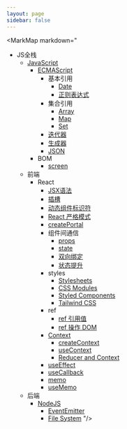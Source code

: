 ```yaml
---
layout: page
sidebar: false
---
```


<script setup>
import MarkMap from './MarkMap.vue';
</script>

<MarkMap markdown="
- JS全栈
  - [JavaScript](javascript/index)
      - [ECMAScript](javascript/ecma-script/index)
        - 基本引用
          - [Date](javascript/ecma-script/basic-reference/date)
          - [正则表达式](javascript/ecma-script/basic-reference/reg-exp)
        - 集合引用
          - [Array](javascript/ecma-script/collection-reference/array)
          - [Map](javascript/ecma-script/collection-reference/map)
          - [Set](javascript/ecma-script/collection-reference/set)
        - [迭代器](javascript/ecma-script/iterator)
        - [生成器](javascript/ecma-script/generator)
        - [JSON](javascript/ecma-script/json)
      - BOM
        - [screen](javascript/bom/screen)
  - 前端
    - React
      - [JSX语法](frontend/react/jsx)
      - [插槽](frontend/react/slot)
      - [动态组件标识符](frontend/react/dynamic-component-identifier)
      - [React 严格模式](frontend/react/strict-mode)
      - [createPortal](frontend/react/create-portal)
      - 组件间通信
        - [props](frontend/react/component-interaction/props)
        - [state](frontend/react/component-interaction/state)
        - [双向绑定](frontend/react/component-interaction/two-way-binding)
        - [状态提升](frontend/react/component-interaction/lifting-state-up)
      - styles
        - [Stylesheets](frontend/react/styles/stylesheets)
        - [CSS Modules](frontend/react/styles/css-modules)
        - [Styled Components](frontend/react/styles/styled-components)
        - [Tailwind CSS](frontend/react/styles/tailwind-css)
      - ref
        - [ref 引用值](frontend/react/ref/ref-value)
        - [ref 操作 DOM](frontend/react/ref/ref-dom)
      - [Context](frontend/react/context/index)
        - [createContext](frontend/react/context/create-context)
        - [useContext](frontend/react/context/use-context)
        - [Reducer and Context](frontend/react/context/reducer-and-context)
      - [useEffect](frontend/react/use-effect)
      - [useCallback](frontend/react/use-callback)
      - [memo](frontend/react/memo)
      - [useMemo](frontend/react/use-memo)
  - 后端
    - [NodeJS](backend/nodejs/index)
      - [EventEmitter](backend/nodejs/event-emitter)
      - [File System](backend/nodejs/file-system)
"/>
